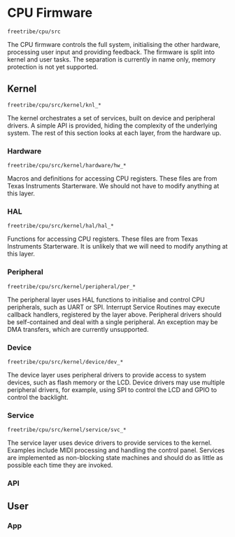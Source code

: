 # CPU Firmware

`freetribe/cpu/src`

The CPU firmware controls the full system, initialising the other hardware,
processing user input and providing feedback.
The firmware is split into kernel and user tasks.
The separation is currently in name only, memory protection is not yet supported.

## Kernel

`freetribe/cpu/src/kernel/knl_*`

The kernel orchestrates a set of services, built on device and peripheral drivers.
A simple API is provided, hiding the complexity of the underlying system.
The rest of this section looks at each layer, from the hardware up.

### Hardware

`freetribe/cpu/src/kernel/hardware/hw_*`

Macros and definitions for accessing CPU registers.
These files are from Texas Instruments Starterware.
We should not have to modify anything at this layer.

### HAL

`freetribe/cpu/src/kernel/hal/hal_*`

Functions for accessing CPU registers.
These files are from Texas Instruments Starterware.
It is unlikely that we will need to modify anything at this layer.

### Peripheral

`freetribe/cpu/src/kernel/peripheral/per_*`

The peripheral layer uses HAL functions to initialise and control CPU peripherals,
such as UART or SPI. Interrupt Service Routines may execute callback handlers,
registered by the layer above. Peripheral drivers should be self-contained and
deal with a single peripheral. An exception may be DMA transfers,
which are currently unsupported.

### Device

`freetribe/cpu/src/kernel/device/dev_*`

The device layer uses peripheral drivers to provide access to system devices,
such as flash memory or the LCD.
Device drivers may use multiple peripheral drivers, for example,
using SPI to control the LCD and GPIO to control the backlight.

### Service

`freetribe/cpu/src/kernel/service/svc_*`

The service layer uses device drivers to provide services to the kernel.
Examples include MIDI processing and handling the control panel.
Services are implemented as non-blocking state machines and should
do as little as possible each time they are invoked.

### API

## User

### App
